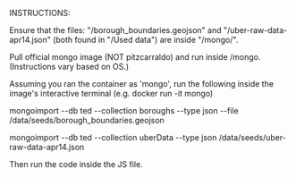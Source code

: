 INSTRUCTIONS:

Ensure that the files:
"/borough_boundaries.geojson"
and
"/uber-raw-data-apr14.json"
(both found in "/Used data")
are inside "/mongo/".

Pull official mongo image (NOT pitzcarraldo) and run inside /mongo.
(Instructions vary based on OS.)

Assuming you ran the container as 'mongo', run the following inside the image's interactive terminal (e.g. docker run -it mongo)

mongoimport --db ted --collection boroughs --type json --file /data/seeds/borough_boundaries.geojson

mongoimport --db ted --collection uberData --type json /data/seeds/uber-raw-data-apr14.json

Then run the code inside the JS file.